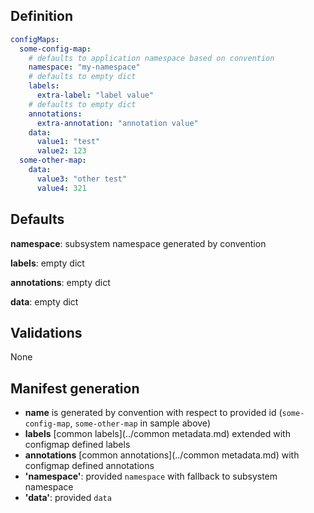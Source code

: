 
## Definition

``` yaml
configMaps:
  some-config-map:
    # defaults to application namespace based on convention
    namespace: "my-namespace"
    # defaults to empty dict
    labels: 
      extra-label: "label value"
    # defaults to empty dict
    annotations: 
      extra-annotation: "annotation value"
    data:
      value1: "test"
      value2: 123
  some-other-map:
    data:
      value3: "other test"
      value4: 321
```

## Defaults

**namespace**: subsystem namespace generated by convention

**labels**: empty dict

**annotations**: empty dict

**data**: empty dict

## Validations

None

## Manifest generation 

- **name** is generated by convention with respect to provided id (`some-config-map`, `some-other-map` in sample above)
- **labels** [common labels](../common metadata.md) extended with configmap defined labels
- **annotations** [common annotations](../common metadata.md) with configmap defined annotations
- **'namespace'**:  provided `namespace` with fallback to subsystem namespace
- **'data'**:  provided `data`


